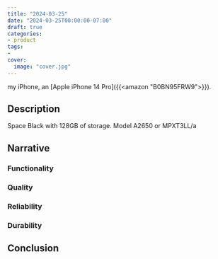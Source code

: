 ```yaml
---
title: "2024-03-25"
date: "2024-03-25T00:00:00-07:00"
draft: true
categories:
- product
tags:
- 
cover:
  image: "cover.jpg"
---
```

my iPhone, an [Apple iPhone 14 Pro]({{<amazon "B0BN95FRW9">}}).
<!--more-->
## Description
Space Black with 128GB of storage. Model A2650 or MPXT3LL/a
## Narrative

### Functionality

### Quality

### Reliability

### Durability

## Conclusion